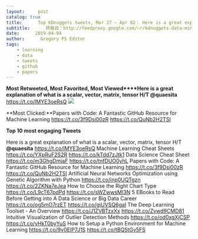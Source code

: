 ```yaml
---
layout:     post
catalog: true
title:      Top KDnuggets tweets, Mar 27 – Apr 02： Here is a great explanation of what is a scalar, vector, matrix, tensor
subtitle:      转载自：http://feedproxy.google.com/~r/kdnuggets-data-mining-analytics/~3/5WU430EWLJ8/top-tweets-mar27-apr02.html
date:      2019-04-04
author:      Gregory PS Editor
tags:
    - learning
    - data
    - tweets
    - github
    - papers
---
```


**Most Retweeted, Most Favorited, Most Viewed****Here is a great explanation of what is a scalar, vector, matrix, tensor H/T @quaesita**
https://t.co/IMYE3oeRsQ
![](https://pbs.twimg.com/media/D2xTDMJWwAADHQt.jpg)



**Most Clicked:**Papers with Code: A Fantastic GitHub Resource for Machine Learning 
https://t.co/3f9Dsi00zR
https://t.co/QuNb2H2TSI


**Top 10 most engaging Tweets**

 Here is a great explanation of what is a scalar, vector, matrix, tensor H/T **@quaesita**
https://t.co/IMYE3oeRsQ
 Machine Learning Cheat Sheets 
https://t.co/YXpRuF2S2R
https://t.co/kTdd7zJtk1
 Data Science Cheat Sheet 
https://t.co/m3GhgDmjaF
https://t.co/tnfDUO0yhL
 Papers with Code: A Fantastic GitHub Resource for Machine Learning 
https://t.co/3f9Dsi00zR
https://t.co/QuNb2H2TSI
 Artificial Neural Networks Optimization using Genetic Algorithm with Python 
https://t.co/inp0UQTgzn
https://t.co/2ZKNa7eJea
 How to Choose the Right Chart Type 
https://t.co/L9cT67pdPd
https://t.co/sWZwwsMI3N
 5 EBooks to Read Before Getting into A Data Science or Big Data Career 
https://t.co/og5mO7rzET
https://t.co/giUVSQ6gaI
 The Deep Learning Toolset - An Overview 
https://t.co/J1ZVBTzxXx
https://t.co/Zvwd9CMD81
 Intuitive Visualization of Outlier Detection Methods 
https://t.co/od0xgXjCSP
https://t.co/yHkT0byYuS
 How to Setup a Python Environment for Machine Learning 
https://t.co/9v0EIP7J1S
https://t.co/tBQ5tGv5FS
 






